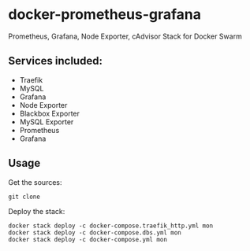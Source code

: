 # docker-prometheus-grafana
Prometheus, Grafana, Node Exporter, cAdvisor Stack for Docker Swarm

## Services included:

- Traefik
- MySQL
- Grafana
- Node Exporter
- Blackbox Exporter
- MySQL Exporter
- Prometheus
- Grafana

## Usage

Get the sources:

```
git clone
```

Deploy the stack:

```
docker stack deploy -c docker-compose.traefik_http.yml mon
docker stack deploy -c docker-compose.dbs.yml mon
docker stack deploy -c docker-compose.yml mon
```
